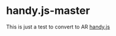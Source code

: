 # handy.js-master

This is just a test to convert to AR [handy.js](https://github.com/stewdio/handy.js)
 
